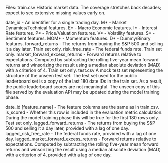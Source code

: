 Files:
train.csv Historic market data. The coverage stretches back decades; expect to see extensive missing values early on.

date_id - An identifier for a single trading day.
M* - Market Dynamics/Technical features.
E* - Macro Economic features.
I* - Interest Rate features.
P* - Price/Valuation features.
V* - Volatility features.
S* - Sentiment features.
MOM* - Momentum features.
D* - Dummy/Binary features.
forward_returns - The returns from buying the S&P 500 and selling it a day later. Train set only.
risk_free_rate - The federal funds rate. Train set only.
market_forward_excess_returns - Forward returns relative to expectations. Computed by subtracting the rolling five-year mean forward returns and winsorizing the result using a median absolute deviation (MAD) with a criterion of 4. Train set only.
test.csv A mock test set representing the structure of the unseen test set. The test set used for the public leaderboard set is a copy of the last 180 date IDs in the train set. As a result, the public leaderboard scores are not meaningful. The unseen copy of this file served by the evaluation API may be updated during the model training phase.

date_id
[feature_name] - The feature columns are the same as in train.csv.
is_scored - Whether this row is included in the evaluation metric calculation. During the model training phase this will be true for the first 180 rows only. Test set only.
lagged_forward_returns - The returns from buying the S&P 500 and selling it a day later, provided with a lag of one day.
lagged_risk_free_rate - The federal funds rate, provided with a lag of one day.
lagged_market_forward_excess_returns - Forward returns relative to expectations. Computed by subtracting the rolling five-year mean forward returns and winsorizing the result using a median absolute deviation (MAD) with a criterion of 4, provided with a lag of one day.